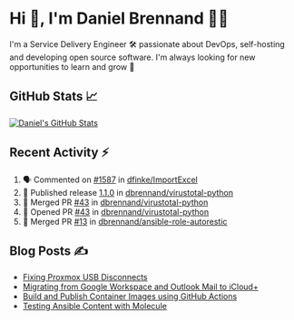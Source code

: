 # Hi 👋, I'm Daniel Brennand 👨‍💻

I'm a Service Delivery Engineer 🛠 passionate about DevOps, self-hosting and developing open source software. I'm always looking for new opportunities to learn and grow 🌱

## GitHub Stats 📈

[![Daniel's GitHub Stats](https://github-readme-stats.vercel.app/api?username=dbrennand&show_icons=true&count_private=true&hide_border=true&theme=dark)](https://github.com/anuraghazra/github-readme-stats)

## Recent Activity ⚡

<!--START_SECTION:activity-->
1. 🗣 Commented on [#1587](https://github.com/dfinke/ImportExcel/issues/1587#issuecomment-2132389673) in [dfinke/ImportExcel](https://github.com/dfinke/ImportExcel)
2. 🚀 Published release [1.1.0](https://github.com/dbrennand/virustotal-python/releases/tag/1.1.0) in [dbrennand/virustotal-python](https://github.com/dbrennand/virustotal-python)
3. 🎉 Merged PR [#43](https://github.com/dbrennand/virustotal-python/pull/43) in [dbrennand/virustotal-python](https://github.com/dbrennand/virustotal-python)
4. 💪 Opened PR [#43](https://github.com/dbrennand/virustotal-python/pull/43) in [dbrennand/virustotal-python](https://github.com/dbrennand/virustotal-python)
5. 🎉 Merged PR [#13](https://github.com/dbrennand/ansible-role-autorestic/pull/13) in [dbrennand/ansible-role-autorestic](https://github.com/dbrennand/ansible-role-autorestic)
<!--END_SECTION:activity-->

## Blog Posts ✍

<!-- BLOG-POST-LIST:START -->
- [Fixing Proxmox USB Disconnects](https://danielbrennand.com/blog/proxmox-fix-usb-disconnect/)
- [Migrating from Google Workspace and Outlook Mail to iCloud+](https://danielbrennand.com/blog/google-outlook-to-icloud+/)
- [Build and Publish Container Images using GitHub Actions](https://danielbrennand.com/blog/build-and-publish-container-image-gha/)
- [Testing Ansible Content with Molecule](https://danielbrennand.com/blog/testing-ansible-content/)
<!-- BLOG-POST-LIST:END -->
